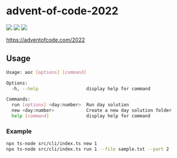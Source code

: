 # advent-of-code-2022

![](https://img.shields.io/badge/day%20📅-19-blue)
![](https://img.shields.io/badge/stars%20⭐-28-yellow)
![](https://img.shields.io/badge/days%20completed-14-red)

https://adventofcode.com/2022

## Usage

```bash
Usage: aoc [options] [command]

Options:
  -h, --help                  display help for command

Commands:
  run [options] <day:number>  Run day solution
  new <day:number>            Create a new day solution folder
  help [command]              display help for command
```

### Example

```bash
npx ts-node src/cli/index.ts new 1
npx ts-node src/cli/index.ts run 1 --file sample.txt --part 2
```
